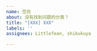 ```yaml
---
name: 空白　
about: 没有找到问题的分类？
title: "[XXX] XXX"
labels: ''
assignees: Littlefean, shikukuya

---
```



